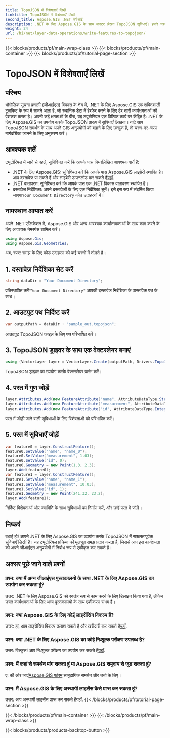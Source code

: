 ```yaml
---
title: TopoJSON में विशेषताएँ लिखें
linktitle: TopoJSON में विशेषताएँ लिखें
second_title: Aspose.GIS .NET एपीआई
description: .NET के लिए Aspose.GIS के साथ मास्टर लेखन TopoJSON सुविधाएँ। हमारे चरण-दर-चरण ट्यूटोरियल का अनुसरण करें। अपने जीआईएस अनुप्रयोगों को उन्नत करें।
weight: 24
url: /hi/net/layer-data-operations/write-features-to-topojson/
---
```


{{< blocks/products/pf/main-wrap-class >}}
{{< blocks/products/pf/main-container >}}
{{< blocks/products/pf/tutorial-page-section >}}

# TopoJSON में विशेषताएँ लिखें

## परिचय
भौगोलिक सूचना प्रणाली (जीआईएस) विकास के क्षेत्र में, .NET के लिए Aspose.GIS एक शक्तिशाली टूलकिट के रूप में सामने आता है, जो स्थानिक डेटा में हेरफेर करने के लिए ढेर सारी कार्यक्षमताओं की पेशकश करता है। अपनी कई क्षमताओं के बीच, यह ट्यूटोरियल एक विशिष्ट कार्य पर केंद्रित है: .NET के लिए Aspose.GIS का उपयोग करके TopoJSON प्रारूप में सुविधाएँ लिखना। यदि आप TopoJSON समर्थन के साथ अपने GIS अनुप्रयोगों को बढ़ाने के लिए उत्सुक हैं, तो चरण-दर-चरण मार्गदर्शिका जानने के लिए अनुसरण करें।
## आवश्यक शर्तें
ट्यूटोरियल में जाने से पहले, सुनिश्चित करें कि आपके पास निम्नलिखित आवश्यक शर्तें हैं:
-  .NET के लिए Aspose.GIS: सुनिश्चित करें कि आपके पास Aspose.GIS लाइब्रेरी स्थापित है। आप दस्तावेज़ पा सकते हैं और लाइब्रेरी डाउनलोड कर सकते हैं[यहाँ](https://reference.aspose.com/gis/net/).
- .NET वातावरण: सुनिश्चित करें कि आपके पास एक .NET विकास वातावरण स्थापित है।
-  दस्तावेज़ निर्देशिका: अपने दस्तावेज़ों के लिए एक निर्देशिका चुनें। इसे इस रूप में संदर्भित किया जाएगा`Your Document Directory` कोड उदाहरणों में।
## नामस्थान आयात करें
अपने .NET एप्लिकेशन में, Aspose.GIS और अन्य आवश्यक कार्यात्मकताओं के साथ काम करने के लिए आवश्यक नेमस्पेस शामिल करें।
```csharp
using Aspose.Gis;
using Aspose.Gis.Geometries;
```
अब, स्पष्ट समझ के लिए कोड उदाहरण को कई चरणों में तोड़ते हैं।
## 1. दस्तावेज़ निर्देशिका सेट करें
```csharp
string dataDir = "Your Document Directory";
```
 प्रतिस्थापित करें`"Your Document Directory"` आपकी दस्तावेज़ निर्देशिका के वास्तविक पथ के साथ।
## 2. आउटपुट पथ निर्दिष्ट करें
```csharp
var outputPath = dataDir + "sample_out.topojson";
```
आउटपुट TopoJSON फ़ाइल के लिए पथ परिभाषित करें।
## 3. TopoJSON ड्राइवर के साथ एक वेक्टरलेयर बनाएं
```csharp
using (VectorLayer layer = VectorLayer.Create(outputPath, Drivers.TopoJson))
```
TopoJSON ड्राइवर का उपयोग करके वेक्टरलेयर प्रारंभ करें।
## 4. परत में गुण जोड़ें
```csharp
layer.Attributes.Add(new FeatureAttribute("name", AttributeDataType.String));
layer.Attributes.Add(new FeatureAttribute("measurement", AttributeDataType.Double));
layer.Attributes.Add(new FeatureAttribute("id", AttributeDataType.Integer));
```
परत में जोड़ी जाने वाली सुविधाओं के लिए विशेषताओं को परिभाषित करें।
## 5. परत में सुविधाएँ जोड़ें
```csharp
var feature0 = layer.ConstructFeature();
feature0.SetValue("name", "name_0");
feature0.SetValue("measurement", 1.03);
feature0.SetValue("id", 0);
feature0.Geometry = new Point(1.3, 2.3);
layer.Add(feature0);
var feature1 = layer.ConstructFeature();
feature1.SetValue("name", "name_1");
feature1.SetValue("measurement", 10.03);
feature1.SetValue("id", 1);
feature1.Geometry = new Point(241.32, 23.2);
layer.Add(feature1);
```
निर्दिष्ट विशेषताओं और ज्यामिति के साथ सुविधाओं का निर्माण करें, और उन्हें परत में जोड़ें।
## निष्कर्ष
बधाई हो! आपने .NET के लिए Aspose.GIS का उपयोग करके TopoJSON में सफलतापूर्वक सुविधाएँ लिखी हैं। यह ट्यूटोरियल प्रक्रिया की मूलभूत समझ प्रदान करता है, जिससे आप इस कार्यक्षमता को अपने जीआईएस अनुप्रयोगों में निर्बाध रूप से एकीकृत कर सकते हैं।
## अक्सर पूछे जाने वाले प्रश्नों
### प्रश्न: क्या मैं अन्य जीआईएस पुस्तकालयों के साथ .NET के लिए Aspose.GIS का उपयोग कर सकता हूं?
उत्तर: .NET के लिए Aspose.GIS को स्वतंत्र रूप से काम करने के लिए डिज़ाइन किया गया है, लेकिन उन्नत कार्यक्षमताओं के लिए अन्य पुस्तकालयों के साथ एकीकरण संभव है।
### प्रश्न: क्या Aspose.GIS के लिए कोई लाइसेंसिंग विकल्प हैं?
 उत्तर: हां, आप लाइसेंसिंग विकल्प तलाश सकते हैं और खरीदारी कर सकते हैं[यहाँ](https://purchase.aspose.com/buy).
### प्रश्न: क्या .NET के लिए Aspose.GIS का कोई निःशुल्क परीक्षण उपलब्ध है?
 उत्तर: बिल्कुल! आप नि:शुल्क परीक्षण का उपयोग कर सकते हैं[यहाँ](https://releases.aspose.com/).
### प्रश्न: मैं कहां से समर्थन मांग सकता हूं या Aspose.GIS समुदाय से जुड़ सकता हूं?
 ए: की ओर जाएं[Aspose.GIS फोरम](https://forum.aspose.com/c/gis/33) सामुदायिक समर्थन और चर्चा के लिए।
### प्रश्न: मैं Aspose.GIS के लिए अस्थायी लाइसेंस कैसे प्राप्त कर सकता हूं?
 उत्तर: आप अस्थायी लाइसेंस प्राप्त कर सकते हैं[यहाँ](https://purchase.aspose.com/temporary-license/).
{{< /blocks/products/pf/tutorial-page-section >}}

{{< /blocks/products/pf/main-container >}}
{{< /blocks/products/pf/main-wrap-class >}}

{{< blocks/products/products-backtop-button >}}
